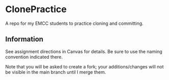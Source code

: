 # ClonePractice

A repo for my EMCC students to practice cloning and committing.

## Information

See assignment directions in Canvas for details. Be sure to use the naming convention indicated there.

Note that you will be asked to create a fork; your additions/changes will not be visible in the main branch until I merge them.